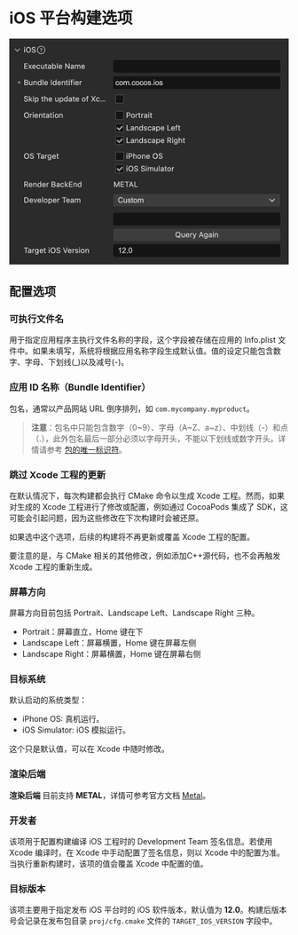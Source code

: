 # iOS 平台构建选项

![ios-build-options](./images/ios-build-options.png)

## 配置选项

### 可执行文件名

用于指定应用程序主执行文件名称的字段，这个字段被存储在应用的 Info.plist 文件中。如果未填写，系统将根据应用名称字段生成默认值。值的设定只能包含数字、字母、下划线(_)以及减号(-)。

### 应用 ID 名称（Bundle Identifier）

包名，通常以产品网站 URL 倒序排列，如 `com.mycompany.myproduct`。

> **注意**：包名中只能包含数字（0~9）、字母（A~Z、a~z）、中划线（-）和点（.），此外包名最后一部分必须以字母开头，不能以下划线或数字开头。详情请参考 [包的唯一标识符](https://developer.apple.com/documentation/bundleresources/information_property_list/cfbundleidentifier)。

### 跳过 Xcode 工程的更新


在默认情况下，每次构建都会执行 CMake 命令以生成 Xcode 工程。然而，如果对生成的 Xcode 工程进行了修改或配置，例如通过 CocoaPods 集成了 SDK，这可能会引起问题，因为这些修改在下次构建时会被还原。

如果选中这个选项，后续的构建将不再更新或覆盖 Xcode 工程的配置。

要注意的是，与 CMake 相关的其他修改，例如添加C++源代码，也不会再触发 Xcode 工程的重新生成。

### 屏幕方向

屏幕方向目前包括 Portrait、Landscape Left、Landscape Right 三种。

- Portrait：屏幕直立，Home 键在下
- Landscape Left：屏幕横置，Home 键在屏幕左侧
- Landscape Right：屏幕横置，Home 键在屏幕右侧

### 目标系统

默认启动的系统类型：
- iPhone OS: 真机运行。
- iOS Simulator: iOS 模拟运行。

这个只是默认值，可以在 Xcode 中随时修改。

### 渲染后端

**渲染后端** 目前支持 **METAL**，详情可参考官方文档 [Metal](https://developer.apple.com/cn/metal/)。

### 开发者

该项用于配置构建编译 iOS 工程时的 Development Team 签名信息。若使用 Xcode 编译时，在 Xcode 中手动配置了签名信息，则以 Xcode 中的配置为准。当执行重新构建时，该项的值会覆盖 Xcode 中配置的值。

### 目标版本

该项主要用于指定发布 iOS 平台时的 iOS 软件版本，默认值为 **12.0**。构建后版本号会记录在发布包目录 `proj/cfg.cmake` 文件的 `TARGET_IOS_VERSION` 字段中。
